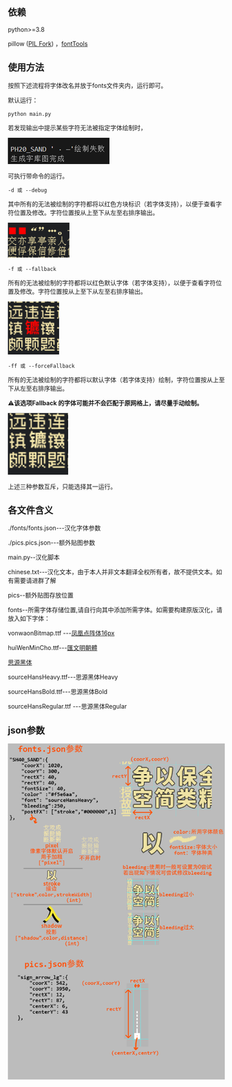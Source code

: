 ## 依赖

python>=3.8

pillow ([PIL Fork](https://pillow.readthedocs.io/en/stable/installation.html)) ，[fontTools](https://fonttools.readthedocs.io/en/latest/)



## 使用方法

按照下述流程将字体改名并放于fonts文件夹内，运行即可。

默认运行：

```
python main.py
```

若发现输出中提示某些字符无法被指定字体绘制时，

![debug2](../Screenshots/debug2.png)

可执行带命令的运行。

```
-d 或 --debug
```

其中所有的无法被绘制的字符都将以红色方块标识（若字体支持），以便于查看字符位置及修改。字符位置按从上至下从左至右排序输出。



![debug1](../Screenshots/debug1.png)



```
-f 或 --fallback
```

所有的无法被绘制的字符都将以红色默认字体（若字体支持），以便于查看字符位置及修改。字符位置按从上至下从左至右排序输出。

![fallback](../Screenshots/fallback.png)

```
-ff 或 --forceFallback
```

所有的无法被绘制的字符都将以默认字体（若字体支持）绘制，字符位置按从上至下从左至右排序输出。

⚠️**该选项Fallback 的字体可能并不会匹配于原网格上，请尽量手动绘制。**

![fallback](../Screenshots/forceFallback.png)

上述三种参数互斥，只能选择其一运行。



## 各文件含义

./fonts/fonts.json---汉化字体参数

./pics.pics.json---额外贴图参数

main.py--汉化脚本

chinese.txt---汉化文本，由于本人并非文本翻译全权所有者，故不提供文本。如有需要请进群了解

pics--额外贴图存放位置

fonts--所需字体存储位置,请自行向其中添加所需字体。如需要构建原版汉化，请放入如下字体：

vonwaonBitmap.ttf ---[凤凰点阵体16px](https://timothyqiu.itch.io/vonwaon-bitmap)

huiWenMinCho.ttf---[匯文明朝體](https://zhuanlan.zhihu.com/p/344103391)



[思源黑体](https://github.com/adobe-fonts/source-han-sans/releases/download/2.004R/SourceHanSansCN.zip)

sourceHansHeavy.ttf---思源黑体Heavy

sourceHansBold.ttf---思源黑体Bold

sourceHansRegular.ttf ---思源黑体Regular 

## json参数

![fonts](../Screenshots/fonts.png)
